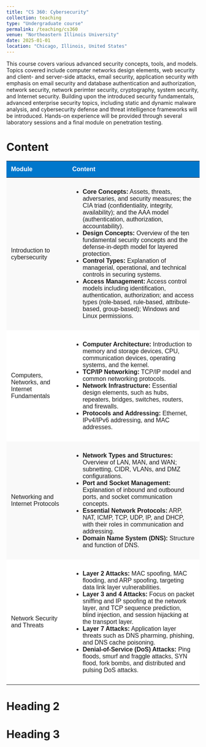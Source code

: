 ```yaml
---
title: "CS 360: Cybersecurity"
collection: teaching
type: "Undergraduate course"
permalink: /teaching/cs360
venue: "Northeastern Illinois University"
date: 2025-01-01
location: "Chicago, Illinois, United States"
---
```


This course covers various advanced security concepts, tools, and models. Topics covered include computer networks design elements, web security and client- and server-side attacks, email security, application security with emphasis on email security and database authentication and authorization, network security, network perimter security, cryptography, system security, and Internet security. Building upon the introduced security fundamentals, advanced enterprise security topics, including static and dynamic malware analysis, and cybersecurity defense and threat intelligence frameworks will be introduced. Hands-on experience will be provided through several laboratory sessions and a final module on penetration testing.

Content
======
<table style="width:100%; border-collapse: collapse; font-family: Arial, sans-serif; margin: 1em 0;">
  <thead>
    <tr style="background-color: #0077cc; color: white;">
      <th style="padding: 12px; text-align: left;">Module</th>
      <th style="padding: 12px; text-align: left;">Content</th>
    </tr>
  </thead>
  <tbody>
    <tr style="background-color: #f9f9f9;">
      <td style="padding: 12px;">Introduction to cybersecurity</td>
      <td style="padding: 12px;">
        <ul>
  <li><strong>Core Concepts:</strong> Assets, threats, adversaries, and security measures; the CIA triad (confidentiality, integrity, availability); and the AAA model (authentication, authorization, accountability).</li>
  <li><strong>Design Concepts:</strong> Overview of the ten fundamental security concepts and the defense-in-depth model for layered protection.</li>
  <li><strong>Control Types:</strong> Explanation of managerial, operational, and technical controls in securing systems.</li>
  <li><strong>Access Management:</strong> Access control models including identification, authentication, authorization; and access types (role-based, rule-based, attribute-based, group-based); Windows and Linux permissions.</li>
</ul>
      </td>
    </tr>
    <tr style="background-color: #ffffff;">
      <td style="padding: 12px;">Computers, Networks, and Internet Fundamentals
</td>
      <td style="padding: 12px;">
        <ul>
  <li><strong>Computer Architecture:</strong> Introduction to memory and storage devices, CPU, communication devices, operating systems, and the kernel.</li>
  <li><strong>TCP/IP Networking:</strong> TCP/IP model and common networking protocols.</li>
  <li><strong>Network Infrastructure:</strong> Essential design elements, such as hubs, repeaters, bridges, switches, routers, and firewalls.</li>
  <li><strong>Protocols and Addressing:</strong> Ethernet, IPv4/IPv6 addressing, and MAC addresses.</li>
</ul>
      </td>
    </tr>
    <tr style="background-color: #f9f9f9;">
      <td style="padding: 12px;">Networking and Internet Protocols
</td>
      <td style="padding: 12px;">
        <ul>
  <li><strong>Network Types and Structures:</strong> Overview of LAN, MAN, and WAN; subnetting, CIDR, VLANs, and DMZ configurations.</li>
  <li><strong>Port and Socket Management:</strong> Explanation of inbound and outbound ports, and socket communication concepts.</li>
  <li><strong>Essential Network Protocols:</strong> ARP, NAT, ICMP, TCP, UDP, IP, and DHCP, with their roles in communication and addressing.</li>
  <li><strong>Domain Name System (DNS):</strong> Structure and function of DNS.</li>
</ul>
      </td>
    </tr>
    <tr style="background-color: #ffffff;">
      <td style="padding: 12px;">Network Security and Threats
</td>
      <td style="padding: 12px;">
        <ul>
  <li><strong>Layer 2 Attacks:</strong> MAC spoofing, MAC flooding, and ARP spoofing, targeting data link layer vulnerabilities.</li>
  <li><strong>Layer 3 and 4 Attacks:</strong> Focus on packet sniffing and IP spoofing at the network layer, and TCP sequence prediction, blind injection, and session hijacking at the transport layer.</li>
  <li><strong>Layer 7 Attacks:</strong> Application layer threats such as DNS pharming, phishing, and DNS cache poisoning.</li>
  <li><strong>Denial-of-Service (DoS) Attacks:</strong> Ping floods, smurf and fraggle attacks, SYN flood, fork bombs, and distributed and pulsing DoS attacks.</li>
</ul>
      </td>
    </tr>
  </tbody>
</table>



Heading 2
======

Heading 3
======
